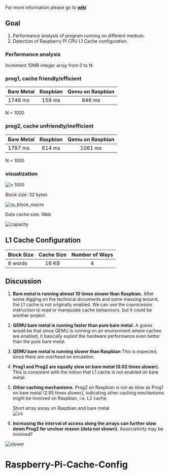 For more information please go to [**wiki**](https://github.com/rr118/CS631_Project03/wiki)

## Goal 


1. Performance analysis of program running on different medium.
2. Detection of Raspberry PI CPU L1 Cache configuration.


### Performance analysis

Increment 10MB integer array from 0 to N:

### prog1, cache friendly/efficient
| Bare Metal        | Raspbian           | Qemu on Raspbian  |
|:------------- |:-------------:|:-----:|
| 1746 ms      | 159 ms | 846 ms |
  N = 1000


### prog2, cache unfriendly/inefficient

| Bare Metal        | Raspbian           | Qemu on Raspbian  |
|:------------- |:-------------:|:-----:|
|  1797 ms      | 614 ms |1061 ms |
   N = 1000

### visualization

![n 1000](https://cloud.githubusercontent.com/assets/8441306/7372560/45651ebe-ed7c-11e4-8879-de587f98c01d.png)

Block size: 32 bytes

![rp_block_macro](https://cloud.githubusercontent.com/assets/8441306/7224120/c599efa6-e6e2-11e4-9df8-ecbb7f4b3cac.png)

Data cache size: 16kb

![capacity](https://cloud.githubusercontent.com/assets/8441306/7363841/44f0b030-ed34-11e4-9499-78a760e88f68.png)


 
## L1 Cache Configuration

| Block Size       | Cache Size |  Number of Ways   |    
|:------------- |:-------------:|:-----:|
| 8 words     | 16 KB      | 4 |

## Discussion
1. __Bare metal is running almost 10 times slower than Raspbian.__
   After some digging on the technical documents and some messing around, the L1 cache is not originally enabled.
   We can use the coprocessor instruction to read or manipulate cache behaviours, but it could be another project.

2. __QEMU bare metal is running faster than pure bare metal.__
   A guess would be that since QEMU is running on an environment where caches are enabled, it basically exploit the hardware
   performance even better than the pure bare metal.

3. __QEMU bare metal is running slower than Raspbian__
   This is expected, since there are overhead on emulation.

4. __Prog1 and Prog2 are equally slow on bare metal (0.02 times slower).__
   This is consistent with the notion that L1 cache is not enabled on bare metal.

5. __Other caching mechanisms.__
   Prog2 on Raspbian is not as slow as Prog1 on bare metal (2.85 times slower), indicating other caching mechanisms might be    involved on Raspbian, i.e. L2 cache.

   Short array assay on Raspbian and bare metal    
![vs](https://cloud.githubusercontent.com/assets/8441306/7363419/f694a068-ed2e-11e4-9494-ec8ece9e8f49.png)


6. __Increasing the interval of access along the arrays can further slow down Prog2 for unclear reason (data not shown).__
  Associativity may be involved? 

![slower](https://cloud.githubusercontent.com/assets/8441306/7376134/9162d48a-ed92-11e4-9dc9-9899ce6e22b3.png)


# Raspberry-Pi-Cache-Config
